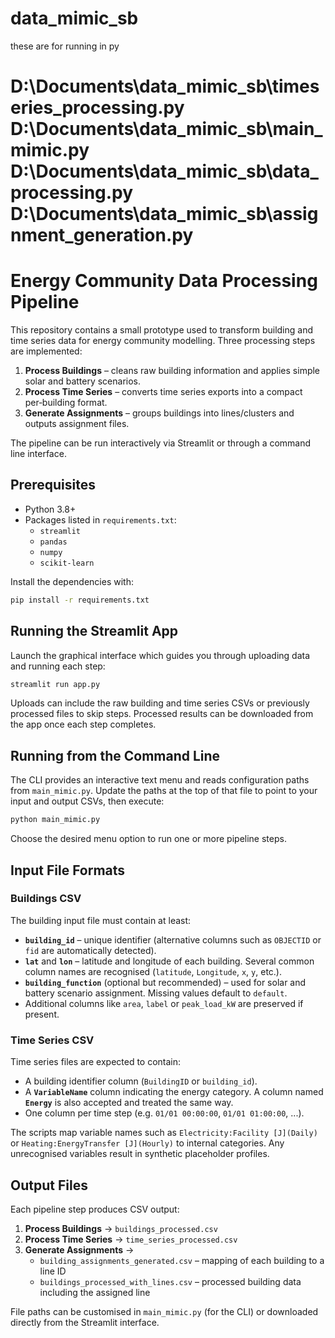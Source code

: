 # data_mimic_sb


these are for running in py

D:\Documents\data_mimic_sb\timeseries_processing.py
D:\Documents\data_mimic_sb\main_mimic.py
D:\Documents\data_mimic_sb\data_processing.py
D:\Documents\data_mimic_sb\assignment_generation.py
=======
# Energy Community Data Processing Pipeline

This repository contains a small prototype used to transform building and time series data for energy community modelling.  Three processing steps are implemented:

1. **Process Buildings** – cleans raw building information and applies simple solar and battery scenarios.
2. **Process Time Series** – converts time series exports into a compact per‑building format.
3. **Generate Assignments** – groups buildings into lines/clusters and outputs assignment files.

The pipeline can be run interactively via Streamlit or through a command line interface.

## Prerequisites

- Python 3.8+
- Packages listed in `requirements.txt`:
  - `streamlit`
  - `pandas`
  - `numpy`
  - `scikit-learn`

Install the dependencies with:

```bash
pip install -r requirements.txt
```

## Running the Streamlit App

Launch the graphical interface which guides you through uploading data and running each step:

```bash
streamlit run app.py
```

Uploads can include the raw building and time series CSVs or previously processed files to skip steps.
Processed results can be downloaded from the app once each step completes.

## Running from the Command Line

The CLI provides an interactive text menu and reads configuration paths from `main_mimic.py`.
Update the paths at the top of that file to point to your input and output CSVs, then execute:

```bash
python main_mimic.py
```

Choose the desired menu option to run one or more pipeline steps.

## Input File Formats

### Buildings CSV

The building input file must contain at least:

- **`building_id`** &ndash; unique identifier (alternative columns such as `OBJECTID` or `fid` are automatically detected).
- **`lat`** and **`lon`** &ndash; latitude and longitude of each building. Several common column names are recognised (`latitude`, `Longitude`, `x`, `y`, etc.).
- **`building_function`** (optional but recommended) &ndash; used for solar and battery scenario assignment. Missing values default to `default`.
- Additional columns like `area`, `label` or `peak_load_kW` are preserved if present.

### Time Series CSV

Time series files are expected to contain:

- A building identifier column (`BuildingID` or `building_id`).
- A **`VariableName`** column indicating the energy category. A column named
  **`Energy`** is also accepted and treated the same way.
- One column per time step (e.g. `01/01 00:00:00`, `01/01 01:00:00`, ...).

The scripts map variable names such as `Electricity:Facility [J](Daily)` or `Heating:EnergyTransfer [J](Hourly)` to internal categories.
Any unrecognised variables result in synthetic placeholder profiles.

## Output Files

Each pipeline step produces CSV output:

1. **Process Buildings** → `buildings_processed.csv`
2. **Process Time Series** → `time_series_processed.csv`
3. **Generate Assignments** →
   - `building_assignments_generated.csv` &ndash; mapping of each building to a line ID
   - `buildings_processed_with_lines.csv` &ndash; processed building data including the assigned line

File paths can be customised in `main_mimic.py` (for the CLI) or downloaded directly from the Streamlit interface.
